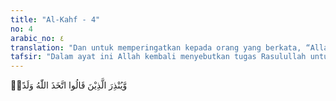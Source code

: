 ```yaml
---
title: "Al-Kahf - 4"
no: 4
arabic_no: ٤
translation: "Dan untuk memperingatkan kepada orang yang berkata, “Allah mengambil seorang anak.”"
tafsir: "Dalam ayat ini Allah kembali menyebutkan tugas Rasulullah untuk memberikan peringatan kepada kaum kafir, karena kekufuran mereka dipandang perkara besar oleh Allah, terutama orang-orang kafir yang mengatakan Allah itu mempunyai anak.\n\nMereka itu terbagi menjadi tiga golongan, yaitu: pertama, golongan musyrikin Mekah (Arab) yang mengatakan bahwa malaikat-malaikat itu putri Tuhan; kedua, golongan orang Yahudi yang mengatakan bahwa Uzair putra Tuhan; dan ketiga, golongan orang Nasrani yang mengatakan bahwa Isa putra Tuhan.\n\nAl-Qur'an diturunkan ke dunia untuk mengembalikan kepercayaan umat manusia kepada tauhid yang murni. Banyak ayat-ayat yang mengancam berbagai kepercayaan kepada selain Allah yang dianggap sebagai keyakinan yang sangat keliru.\n\nFirman Allah swt:\n\nDan orang-orang Yahudi berkata, \"Uzair putra Allah,\" dan orang-orang Nasrani berkata, \"Al-Masih putra Allah.\" Itulah ucapan yang keluar dari mulut mereka. Mereka meniru ucapan orang-orang kafir yang terdahulu. Allah melaknat mereka; bagaimana mereka sampai berpaling? (at-Taubah/9: 30)"
---
```

وَّيُنْذِرَ الَّذِيْنَ قَالُوا اتَّخَذَ اللّٰهُ وَلَدًاۖ  